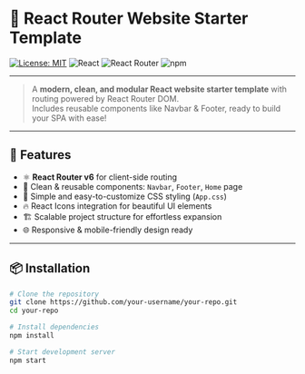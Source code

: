 # 🎉 React Router Website Starter Template

[![License: MIT](https://img.shields.io/badge/License-MIT-yellow.svg)](https://opensource.org/licenses/MIT)
![React](https://img.shields.io/badge/React-17.0.2-blue?logo=react)
![React Router](https://img.shields.io/badge/React_Router-v6-red?logo=react-router)
![npm](https://img.shields.io/npm/v/react-router-dom)

---

> A **modern, clean, and modular React website starter template** with routing powered by React Router DOM.  
> Includes reusable components like Navbar & Footer, ready to build your SPA with ease!

---

## 🚀 Features

- ⚛️ **React Router v6** for client-side routing  
- 🧩 Clean & reusable components: `Navbar`, `Footer`, `Home` page  
- 🎨 Simple and easy-to-customize CSS styling (`App.css`)  
- 🔥 React Icons integration for beautiful UI elements  
- 🏗️ Scalable project structure for effortless expansion  
- 🌐 Responsive & mobile-friendly design ready  

---

## 📦 Installation

```bash
# Clone the repository
git clone https://github.com/your-username/your-repo.git
cd your-repo

# Install dependencies
npm install

# Start development server
npm start
